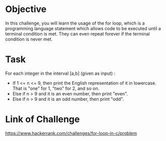 # Objective

In this challenge, you will learn the usage of the for loop, which is a programming language statement which allows code to be executed until a terminal condition is met. They can even repeat forever if the terminal condition is never met.

# Task

For each integer  in the interval [a,b] (given as input) :

- If 1 <= n <= 9, then print the English representation of it in lowercase. That is "one" for 1, "two" for 2, and so on.
- Else if n > 9 and it is an even number, then print "even".
- Else if n > 9 and it is an odd number, then print "odd".

# Link of Challenge

https://www.hackerrank.com/challenges/for-loop-in-c/problem